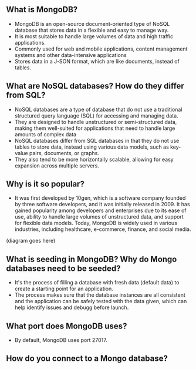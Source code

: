 ## What is MongoDB?

- MongoDB is an open-source document-oriented type of NoSQL database that stores data in a flexible and easy to manage way.
- It is most suitable to handle large volumes of data and high traffic applications.
- Commonly used for web and mobile applications, content management systems and other data-intensive applications
- Stores data in a J-SON format, which are like documents, instead of tables.

## What are NoSQL databases? How do they differ from SQL?

- NoSQL databases are a type of database that do not use a traditional structured query language (SQL) for accessing and managing data.
- They are designed to handle unstructured or semi-structured data, making them well-suited for applications that need to handle large amounts of complex data
- NoSQL databases differ from SQL databases in that they do not use tables to store data, instead using various data models, such as key-value pairs, documents, or graphs.
- They also tend to be more horizontally scalable, allowing for easy expansion across multiple servers.

## Why is it so popular?

- It was first developed by 10gen, which is a software company founded by three software developers, and it was initially released in 2009.  It has gained popularity among developers and enterprises due to its ease of use, ability to handle large volumes of unstructured data, and support for flexible data models. Today, MongoDB is widely used in various industries, including healthcare, e-commerce, finance, and social media.

(diagram goes here)

## What is seeding in MongoDB? Why do Mongo databases need to be seeded?

- It's the process of filling a database with fresh data (default data) to create a starting point for an application.
- The process makes sure that the database instances are all consistent and the application can be safely tested with the data given, which can help identify issues and debugg before launch.

## What port does MongoDB uses?

- By default, MongoDB uses port 27017.

## How do you connect to a Mongo database?


